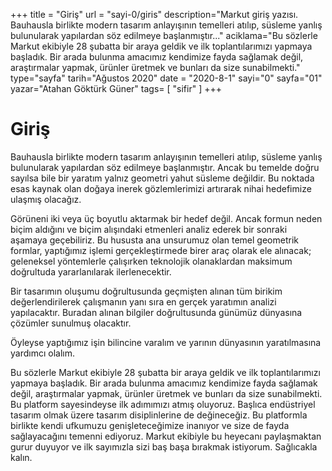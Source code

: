 +++
title = "Giriş"
url = "sayi-0/giris"
description="Markut giriş yazısı. Bauhausla birlikte modern tasarım anlayışının temelleri atılıp, süsleme yanlış bulunularak yapılardan söz edilmeye başlanmıştır..."
aciklama="Bu sözlerle Markut ekibiyle 28 şubatta bir araya geldik ve ilk toplantılarımızı yapmaya başladık. Bir arada bulunma amacımız kendimize fayda sağlamak değil, araştırmalar yapmak, ürünler üretmek ve bunları da size sunabilmekti."
type="sayfa"
tarih="Ağustos 2020"
date = "2020-8-1"
sayi="0"
sayfa="01"
yazar="Atahan Göktürk Güner"
tags= [
    "sifir"
]
+++
<a href="/sayi-0/markut-ekibi" id="next"></a>
<div class="container mgen"><h1>Giriş</h1><p>
 Bauhausla birlikte modern tasarım anlayışının temelleri atılıp, süsleme yanlış bulunularak yapılardan söz edilmeye başlanmıştır. Ancak bu temelde doğru sayılsa bile bir yaratım yalnız geometri yahut süsleme değildir. Bu noktada esas kaynak olan doğaya inerek gözlemlerimizi artırarak nihai hedefimize ulaşmış olacağız.

Görüneni iki veya üç boyutlu aktarmak bir hedef değil. Ancak formun neden biçim aldığını ve biçim alışındaki etmenleri analiz ederek bir sonraki aşamaya geçebiliriz. Bu hususta ana unsurumuz olan temel geometrik formlar, yaptığımız işlemi gerçekleştirmede birer araç olarak ele alınacak; geleneksel yöntemlerle çalışırken teknolojik olanaklardan maksimum doğrultuda yararlanılarak ilerlenecektir. 

Bir tasarımın oluşumu doğrultusunda geçmişten alınan tüm birikim değerlendirilerek çalışmanın yanı sıra en gerçek yaratımın analizi yapılacaktır. Buradan alınan bilgiler doğrultusunda günümüz dünyasına çözümler sunulmuş olacaktır.

Öyleyse yaptığımız işin bilincine varalım ve yarının dünyasının yaratılmasına yardımcı olalım.

Bu sözlerle Markut ekibiyle 28 şubatta bir araya geldik ve ilk toplantılarımızı yapmaya başladık. Bir arada bulunma amacımız kendimize fayda sağlamak değil, araştırmalar yapmak, ürünler üretmek ve bunları da size sunabilmekti. Bu platform sayesindeyse ilk adımımızı atmış oluyoruz. Başlıca endüstriyel tasarım olmak üzere tasarım disiplinlerine de değineceğiz. Bu platformla birlikte kendi ufkumuzu genişleteceğimize inanıyor ve size de fayda sağlayacağını temenni ediyoruz. Markut ekibiyle bu heyecanı paylaşmaktan gurur duyuyor ve ilk sayımızla sizi baş başa bırakmak istiyorum. Sağlıcakla kalın.

</p>
</div>